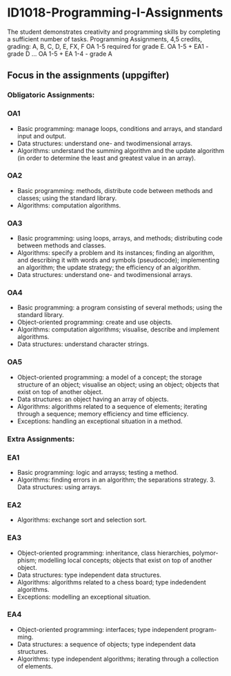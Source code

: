 # ID1018-Programming-I-Assignments
      
The student demonstrates creativity and programming skills by completing a sufficient number of tasks.
Programming Assignments, 4,5 credits, grading: A, B, C, D, E, FX, F 
OA 1-5 required for grade E. OA 1-5 + EA1 - grade D ... OA 1-5 + EA 1-4 - grade A

## Focus in the assignments (uppgifter)

### Obligatoric Assignments:

### OA1
* Basic programming: manage loops, conditions and arrays, and standard input and output.
* Data structures: understand one- and twodimensional arrays.
* Algorithms: understand the summing algorithm and the update algorithm (in order to determine the least and greatest value in an array).

### OA2
* Basic programming: methods, distribute code between methods and classes; using the standard library.
* Algorithms: computation algorithms.

### OA3
* Basic programming: using loops, arrays, and methods; distributing code between methods and classes.
* Algorithms: specify a problem and its instances; finding an algorithm, and describing it with words and symbols (pseudocode); implementing an algorithm; the update strategy; the efficiency of an algorithm.
* Data structures: understand one- and twodimensional arrays.

### OA4
* Basic programming: a program consisting of several methods; using the standard library.
* Object-oriented programming: create and use objects.
* Algorithms: computation algorithms; visualise, describe and implement algorithms.
* Data structures: understand character strings.
 
### OA5
* Object-oriented programming: a model of a concept; the storage structure of an object; visualise an object; using an object; objects that exist on top of another object.
* Data structures: an object having an array of objects.
* Algorithms: algorithms related to a sequence of elements; iterating through a sequence; memory efficiency and time efficiency.
* Exceptions: handling an exceptional situation in a method.

### Extra Assignments:

### EA1
* Basic programming: logic and arrayss; testing a method.
* Algorithms: finding errors in an algorithm; the separations strategy. 3. Data structures: using arrays.

### EA2
* Algorithms: exchange sort and selection sort.

### EA3
* Object-oriented programming: inheritance, class hierarchies, polymor- phism; modelling local concepts; objects that exist on top of another object.
* Data structures: type independent data structures.
* Algorithms: algorithms related to a chess board; type indedendent algorithms.
* Exceptions: modelling an exceptional situation.


### EA4
* Object-oriented programming: interfaces; type independent program- ming.
* Data structures: a sequence of objects; type independent data structures.
* Algorithms: type independent algorithms; iterating through a collection of elements.



